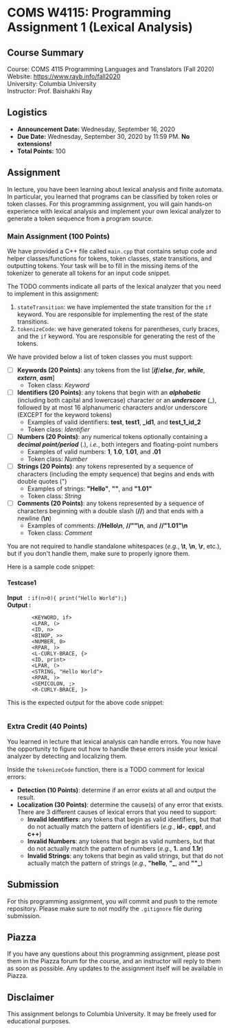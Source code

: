 # COMS W4115: Programming Assignment 1 (Lexical Analysis)

## Course Summary

Course: COMS 4115 Programming Languages and Translators (Fall 2020)  
Website: https://www.rayb.info/fall2020  
University: Columbia University  
Instructor: Prof. Baishakhi Ray


## Logistics
* **Announcement Date:** Wednesday, September 16, 2020
* **Due Date:** Wednesday, September 30, 2020 by 11:59 PM. **No extensions!**
* **Total Points:** 100


## Assignment

In lecture, you have been learning about lexical analysis and finite automata. In particular, you learned that programs can be classified by token roles or token classes. For this programming assignment, you will gain hands-on experience with lexical analysis and implement your own lexical analyzer to generate a token sequence from a program source.

### Main Assignment (100 Points)

We have provided a C++ file called `main.cpp` that contains setup code and helper classes/functions for tokens, token classes, state transitions, and outputting tokens. Your task will be to fill in the missing items of the tokenizer to generate all tokens for an input code snippet.

The TODO comments indicate all parts of the lexical analyzer that you need to implement in this assignment:
1. `stateTransition`: we have implemented the state transition for the `if` keyword. You are responsible for implementing the rest of the state transitions.
2. `tokenizeCode`: we have generated tokens for parentheses, curly braces, and the `if` keyword. You are responsible for generating the rest of the tokens.

We have provided below a list of token classes you must support:

* [ ] **Keywords (20 Points)**: any tokens from the list [_**if**_/_**else**_, _**for**_, _**while**_, _**extern**_, _**asm**_]
	* Token class: _Keyword_
* [ ] **Identifiers (20 Points)**: any tokens that begin with an **_alphabetic_** (including both capital and lowercase) character or an **_underscore_** (_), followed by at most 16 alphanumeric characters and/or underscore (EXCEPT for the keyword tokens)
	* Examples of valid identifiers: **test**, **test1**, **_id1**, and **test_1_id_2**
	* Token class: _Identifier_
* [ ] **Numbers (20 Points)**: any numerical tokens optionally containing a **_decimal point/period_** (.), _i.e._, both integers and floating-point numbers
    * Examples of valid numbers: **1**, **1.0**, **1.01**, and **.01**
    * Token class: _Number_
* [ ] **Strings (20 Points)**: any tokens represented by a sequence of characters (including the empty sequence) that begins and ends with double quotes (")
	* Examples of strings: **"Hello"**, **""**, and **"1.01"**
	* Token class: _String_
* [ ] **Comments (20 Points)**: any tokens represented by a sequence of characters beginning with a double slash (**//**) and that ends with a newline (**\n**)
	* Examples of comments: **//Hello\n**, **//""\n**, and **//"1.01"\n**
	* Token class: _Comment_

You are not required to handle standalone whitespaces (_e.g._, **\t**, **\n**, **\r**, etc.), but if you don't handle them, make sure to properly ignore them.

Here is a sample code snippet: 

#### Testcase1
**Input&nbsp;&nbsp;&nbsp;&nbsp;:** `if(n>0){ print("Hello World");}` <br/>
**Output&nbsp;:** <br/>
```        
        <KEYWORD, if>           
        <LPAR, (>
        <ID, n>
        <BINOP, >>
        <NUMBER, 0> 
        <RPAR, )>    
        <L-CURLY-BRACE, {>
        <ID, print>
        <LPAR, (>
        <STRING, "Hello World">
        <RPAR, )>
        <SEMICOLON, ;> 
        <R-CURLY-BRACE, }>
```


This is the expected output for the above code snippet:
```

```

### Extra Credit (40 Points)

You learned in lecture that lexical analysis can handle errors. You now have the opportunity to figure out how to handle these errors inside your lexical analyzer by detecting and localizing them.

Inside the `tokenizeCode` function, there is a TODO comment for lexical errors:
* **Detection (10 Points)**: determine if an error exists at all and output the result.
* **Localization (30 Points)**: determine the cause(s) of any error that exists. There are 3 different causes of lexical errors that you need to support:
	* **Invalid Identifiers**: any tokens that begin as valid identifiers, but that do not actually match the pattern of identifiers (_e.g._, **id-**, **cpp!**, and **c++**)
	* **Invalid Numbers**: any tokens that begin as valid numbers, but that do not actually match the pattern of numbers (_e.g._, **1.** and **1.1r**)
	* **Invalid Strings**: any tokens that begin as valid strings, but that do not actually match the pattern of strings (_e.g._, **"hello**, **"_**, and **""_**)


## Submission

For this programming assignment, you will commit and push to the remote repository. Please make sure to not modify the `.gitignore` file during submission.



## Piazza

If you have any questions about this programming assignment, please post them in the Piazza forum for the course, and an instructor will reply to them as soon as possible. Any updates to the assignment itself will be available in Piazza.


## Disclaimer

This assignment belongs to Columbia University. It may be freely used for educational purposes.
